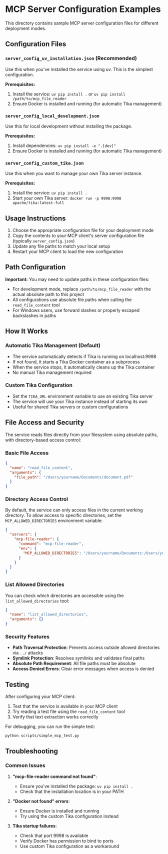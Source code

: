 # MCP Server Configuration Examples

This directory contains sample MCP server configuration files for different deployment modes.

## Configuration Files

### `server_config_uv_installation.json` (Recommended)
Use this when you've installed the service using uv. This is the simplest configuration.

**Prerequisites:**
1. Install the service: `uv pip install .` or `uv pip install /path/to/mcp_file_reader`
2. Ensure Docker is installed and running (for automatic Tika management)

### `server_config_local_development.json`
Use this for local development without installing the package.

**Prerequisites:**
1. Install dependencies: `uv pip install -e ".[dev]"`
2. Ensure Docker is installed and running (for automatic Tika management)

### `server_config_custom_tika.json`
Use this when you want to manage your own Tika server instance.

**Prerequisites:**
1. Install the service: `uv pip install .`
2. Start your own Tika server: `docker run -p 9998:9998 apache/tika:latest-full`

## Usage Instructions

1. Choose the appropriate configuration file for your deployment mode
2. Copy the contents to your MCP client's server configuration file (typically `server_config.json`)
3. Update any file paths to match your local setup
4. Restart your MCP client to load the new configuration

## Path Configuration

**Important:** You may need to update paths in these configuration files:

- For development mode, replace `/path/to/mcp_file_reader` with the actual absolute path to this project
- All configurations use absolute file paths when calling the `read_file_content` tool
- For Windows users, use forward slashes or properly escaped backslashes in paths

## How It Works

### Automatic Tika Management (Default)
- The service automatically detects if Tika is running on localhost:9998
- If not found, it starts a Tika Docker container as a subprocess
- When the service stops, it automatically cleans up the Tika container
- No manual Tika management required

### Custom Tika Configuration
- Set the `TIKA_URL` environment variable to use an existing Tika server
- The service will use your Tika instance instead of starting its own
- Useful for shared Tika servers or custom configurations

## File Access and Security

The service reads files directly from your filesystem using absolute paths, with directory-based access control:

### Basic File Access
```json
{
  "name": "read_file_content",
  "arguments": {
    "file_path": "/Users/yourname/Documents/document.pdf"
  }
}
```

### Directory Access Control

By default, the service can only access files in the current working directory. To allow access to specific directories, set the `MCP_ALLOWED_DIRECTORIES` environment variable:

```json
{
  "servers": {
    "mcp-file-reader": {
      "command": "mcp-file-reader",
      "env": {
        "MCP_ALLOWED_DIRECTORIES": "/Users/yourname/Documents:/Users/yourname/Downloads"
      }
    }
  }
}
```

### List Allowed Directories

You can check which directories are accessible using the `list_allowed_directories` tool:

```json
{
  "name": "list_allowed_directories",
  "arguments": {}
}
```

### Security Features

- **Path Traversal Protection**: Prevents access outside allowed directories via `../` attacks
- **Symlink Protection**: Resolves symlinks and validates final paths
- **Absolute Path Requirement**: All file paths must be absolute
- **Access Denied Errors**: Clear error messages when access is denied

## Testing

After configuring your MCP client:

1. Test that the service is available in your MCP client
2. Try reading a test file using the `read_file_content` tool
3. Verify that text extraction works correctly

For debugging, you can run the simple test:
```bash
python scripts/simple_mcp_test.py
```

## Troubleshooting

### Common Issues

1. **"mcp-file-reader command not found"**:
   - Ensure you've installed the package: `uv pip install .`
   - Check that the installation location is in your PATH

2. **"Docker not found" errors**:
   - Ensure Docker is installed and running
   - Try using the custom Tika configuration instead

3. **Tika startup failures**:
   - Check that port 9998 is available
   - Verify Docker has permission to bind to ports
   - Use custom Tika configuration as a workaround